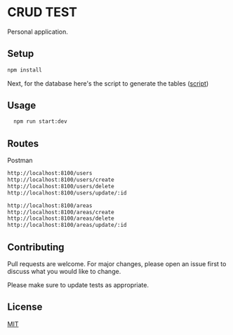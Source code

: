 # CRUD TEST

Personal application.

## Setup

```bash
npm install
```
Next, for the database here's the script to generate the tables ([script](https://github.com/Mkultr730/CRUD-TEST/blob/master/src/sql/CRUD_create.sql))

## Usage
```bash
  npm run start:dev
```

## Routes
Postman
```bash
http://localhost:8100/users
http://localhost:8100/users/create
http://localhost:8100/users/delete
http://localhost:8100/users/update/:id
```


```bash
http://localhost:8100/areas
http://localhost:8100/areas/create
http://localhost:8100/areas/delete
http://localhost:8100/areas/update/:id
```



## Contributing
Pull requests are welcome. For major changes, please open an issue first to discuss what you would like to change.

Please make sure to update tests as appropriate.

## License
[MIT](https://choosealicense.com/licenses/mit/)
